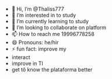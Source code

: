 - 👋 Hi, I’m @Thaliss777
- 👀 I’m interested in to study
- 🌱 I’m currently learning to study
- 💞️ I’m looking to collaborate on platform
- 📫 How to reach me 19996778258
- 😄 Pronouns: he/hir
- ⚡ fun fact: improve my
- interact
- improve in TI
- get tô know the plataforma better

<!---
Thaliss777/Thaliss777 is a ✨ special ✨ repository because its `README.md` (this file) appears on your GitHub profile.
You can click the Preview link to take a look at your changes.
--->
